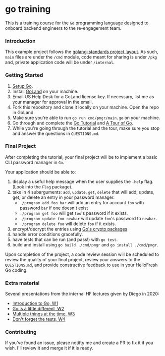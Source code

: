 # go training

This is a training course for the `Go` programming language designed to onboard backend engineers to the re-engagement
team.

### Introduction
This example project follows the [golang-standards project layout](https://github.com/golang-standards/project-layout). As such, `main` files are under the `/cmd` module, code meant for sharing is under `/pkg` and, private application code will be under `/internal`.

### Getting Started

1. [Setup Go](https://golang.org/doc/tutorial/getting-started#install).
2. Install [GoLand](https://www.jetbrains.com/go/) on your machine.
3. Email US Help Desk for a GoLand license key. If necessary, list me as your manager for approval in the email.
4. Fork this repository and clone it locally on your machine. Open the repo in GoLand.
5. Make sure you're able to run `go run cmd/pmgr/main.go` on your machine.
5. Go through and complete the [Go Tutorial](https://golang.org/doc/tutorial/getting-started) and [A Tour of Go](https://tour.golang.org/welcome/1).
6. While you're going through the tutorial and the tour, make sure you stop and answer the questions in `QUESTIONS.md`.

### Final Project

After completing the tutorial, your final project will be to implement a basic CLI password manager in `Go`.

Your application should be able to:

1. display a useful help message when the user supplies the `-help` flag. (Look into the `Flag` package). 
2. take in 4 subarguments: `add`, `update`, `get`, `delete` that will add, update, get, or delete an entry in your password manager.
    - `./program add foo bar` will add an entry for account `foo` with password `bar` if one doesn't exist
    - `./program get foo` will get `foo`'s password if it exists.
    - `./program update foo newbar` will update `foo`'s password to `newbar`.
    - `./program delete foo` will delete `foo` if it exists.
3. encrypt/decrypt the entries using [Go's crypto packages](https://www.thepolyglotdeveloper.com/2018/02/encrypt-decrypt-data-golang-application-crypto-packages/)
4. handle error conditions gracefully.
5. have tests that can be run (and pass!) with `go test`.
6. build and install using `go build ./cmd/pmgr` and `go install ./cmd/pmgr`.

Upon completion of the project, a code review session will be scheduled to review the quality of your final project,
review your answers to the `QUESTIONS.md`, and provide constructive feedback to use in your HelloFresh Go coding.

### Extra material
Several presentations from the internal HF lectures given by Diego in 2020:
- [Introduction to Go, W1](https://drive.google.com/file/d/1ZhAhTBWsLB_ElgrRJiS80o6OSJtX-5mM/view)
- [Go is a little different, W2](https://drive.google.com/file/d/1_BdQldvtZ3UAe_pFxgeQ-OylWm1uw-oa/view)
- [Multiple things at the time, W3](https://drive.google.com/file/d/10sjjGZ5kIKLEhT1HN-q4xUrsEOMqLyEC/view)
- [Don't forget the tests, W4](https://drive.google.com/file/d/1uhC3V9tJS2l4Nu3V39DauRStwY8WcmMb/view)

### Contributing

If you've found an issue, please notifty me and create a PR to fix it if you wish. I'll review it and merge it if it is ready.
